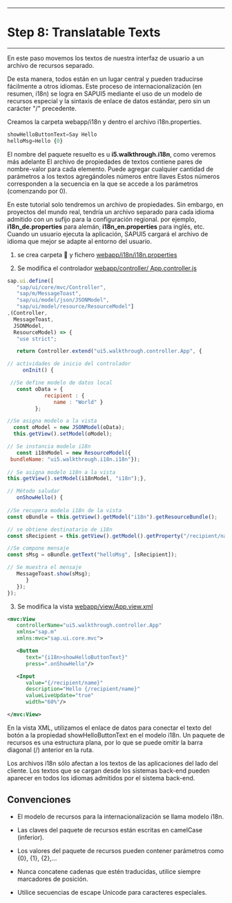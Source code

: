 *******************
# Step 8: Translatable Texts
*******************

En este paso movemos los textos de nuestra interfaz de usuario a un archivo de recursos separado.


De esta manera, todos están en un lugar central y pueden traducirse fácilmente a otros idiomas. 
Este proceso de internacionalización (en resumen, i18n) se logra en SAPUI5 mediante el uso de un modelo de recursos especial y la sintaxis de enlace de datos estándar, pero sin un carácter "/" precedente.


Creamos la carpeta webapp/i18n y dentro el archivo i18n.properties.

``` js
showHelloButtonText=Say Hello
helloMsg=Hello {0}
```



El nombre del paquete resuelto es u **i5.walkthrough.i18n**, como veremos más adelante
El archivo de propiedades de textos contiene pares de nombre-valor para cada elemento. 
Puede agregar cualquier cantidad de parámetros a los textos agregándoles números entre llaves
Estos números corresponden a la secuencia en la que se accede a los parámetros (comenzando por 0).

En este tutorial solo tendremos un archivo de propiedades.
Sin embargo, en proyectos del mundo real, tendría un archivo separado para cada idioma admitido 
con un sufijo para la configuración regional.
por ejemplo, **i18n_de.properties** para alemán, **i18n_en.properties** para inglés, etc. 
Cuando un usuario ejecuta la aplicación, SAPUI5 cargará el archivo de idioma que mejor se adapte al entorno del usuario.

1. se crea carpeta 📂 y fichero [webapp/i18n/i18n.properties](webapp/i18n/i18n.properties)

2. Se modifica el controlador [webapp/controller/ App.controller.js](webapp/controller/App.controller.js)

``` js
sap.ui.define([
   "sap/ui/core/mvc/Controller",
   "sap/m/MessageToast",
   "sap/ui/model/json/JSONModel",
   "sap/ui/model/resource/ResourceModel"]
,(Controller,
  MessageToast, 
  JSONModel, 
  ResourceModel) => {
   "use strict";

   return Controller.extend("ui5.walkthrough.controller.App", {

// actividades de inicio del controlador
     onInit() {

 //Se define modelo de datos local
   const oData = {
            recipient : {
               name : "World" }
         };

//Se asigna modelo a la vista
  const oModel = new JSONModel(oData);
  this.getView().setModel(oModel);

// Se instancia modelo i18n
   const i18nModel = new ResourceModel({
 bundleName: "ui5.walkthrough.i18n.i18n"});
 
// Se asigna modelo i18n a la vista
this.getView().setModel(i18nModel, "i18n");},

// Método saludar
   onShowHello() {
 
//Se recupera modelo i18n de la vista
const oBundle = this.getView().getModel("i18n").getResourceBundle();

// se obtiene destinatario de i18n  
const sRecipient = this.getView().getModel().getProperty("/recipient/name");

//Se compone mensaje
const sMsg = oBundle.getText("helloMsg", [sRecipient]);

// Se muestra el mensaje
   MessageToast.show(sMsg);
      }
   });
});
```


3. Se modifica la vista [webapp/view/App.view.xml](webapp/view/App.view.xml)

``` XML
<mvc:View
   controllerName="ui5.walkthrough.controller.App"
   xmlns="sap.m"
   xmlns:mvc="sap.ui.core.mvc">

   <Button
      text="{i18n>showHelloButtonText}"
      press=".onShowHello"/>

   <Input
      value="{/recipient/name}"
      description="Hello {/recipient/name}"
      valueLiveUpdate="true"
      width="60%"/>

</mvc:View>
```

En la vista XML, utilizamos el enlace de datos para conectar el texto del botón a la propiedad 
showHelloButtonText en el modelo i18n. Un paquete de recursos es una estructura plana,
por lo que se puede omitir la barra diagonal (/) anterior en la ruta.


Los archivos i18n sólo afectan a los textos de las aplicaciones del lado del cliente. 
Los textos que se cargan desde los sistemas back-end pueden aparecer 
en todos los idiomas admitidos por el sistema back-end.

## Convenciones

- El modelo de recursos para la internacionalización se llama modelo i18n.


- Las claves del paquete de recursos están escritas en camelCase (inferior).


- Los valores del paquete de recursos pueden contener parámetros como {0}, {1}, {2},…


- Nunca concatene cadenas que estén traducidas, utilice siempre marcadores de posición.


- Utilice secuencias de escape Unicode para caracteres especiales.